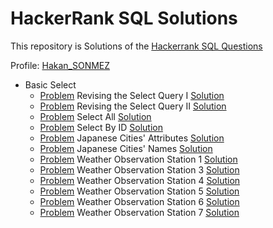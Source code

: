 # HackerRank SQL Solutions

This repository is Solutions of the [Hackerrank SQL Questions](https://www.hackerrank.com/domains/sql)

Profile: [Hakan_SONMEZ](https://www.hackerrank.com/Hakan_SONMEZ)<br>

- Basic Select
    - [Problem](https://www.hackerrank.com/challenges/revising-the-select-query/problem) Revising the Select Query I [Solution](https://github.com/sonmez-hakan/hackerrank-sql/blob/master/BasicSelect/revising-the-select-query.py)
    - [Problem](https://www.hackerrank.com/challenges/revising-the-select-query-2/problem) Revising the Select Query II [Solution](https://github.com/sonmez-hakan/hackerrank-sql/blob/master/BasicSelect/revising-the-select-query-2.py)
    - [Problem](https://www.hackerrank.com/challenges/select-all-sql/problem) Select All [Solution](https://github.com/sonmez-hakan/hackerrank-sql/blob/master/BasicSelect/select-all-sql.py)
    - [Problem](https://www.hackerrank.com/challenges/select-by-id/problem) Select By ID [Solution](https://github.com/sonmez-hakan/hackerrank-sql/blob/master/BasicSelect/select-by-id.py)
    - [Problem](https://www.hackerrank.com/challenges/japanese-cities-attributes/problem) Japanese Cities' Attributes [Solution](https://github.com/sonmez-hakan/hackerrank-sql/blob/master/BasicSelect/japanese-cities-attributes.py)
    - [Problem](https://www.hackerrank.com/challenges/japanese-cities-name/problem) Japanese Cities' Names [Solution](https://github.com/sonmez-hakan/hackerrank-sql/blob/master/BasicSelect/japanese-cities-name.py)
    - [Problem](https://www.hackerrank.com/challenges/weather-observation-station-1/problem) Weather Observation Station 1 [Solution](https://github.com/sonmez-hakan/hackerrank-sql/blob/master/BasicSelect/weather-observation-station-1.py)
    - [Problem](https://www.hackerrank.com/challenges/weather-observation-station-3/problem) Weather Observation Station 3 [Solution](https://github.com/sonmez-hakan/hackerrank-sql/blob/master/BasicSelect/weather-observation-station-3.py)
    - [Problem](https://www.hackerrank.com/challenges/weather-observation-station-4/problem) Weather Observation Station 4 [Solution](https://github.com/sonmez-hakan/hackerrank-sql/blob/master/BasicSelect/weather-observation-station-4.py)
    - [Problem](https://www.hackerrank.com/challenges/weather-observation-station-5/problem) Weather Observation Station 5 [Solution](https://github.com/sonmez-hakan/hackerrank-sql/blob/master/BasicSelect/weather-observation-station-5.py)
    - [Problem](https://www.hackerrank.com/challenges/weather-observation-station-5/problem) Weather Observation Station 6 [Solution](https://github.com/sonmez-hakan/hackerrank-sql/blob/master/BasicSelect/weather-observation-station-6.py)
    - [Problem](https://www.hackerrank.com/challenges/weather-observation-station-5/problem) Weather Observation Station 7 [Solution](https://github.com/sonmez-hakan/hackerrank-sql/blob/master/BasicSelect/weather-observation-station-7.py)